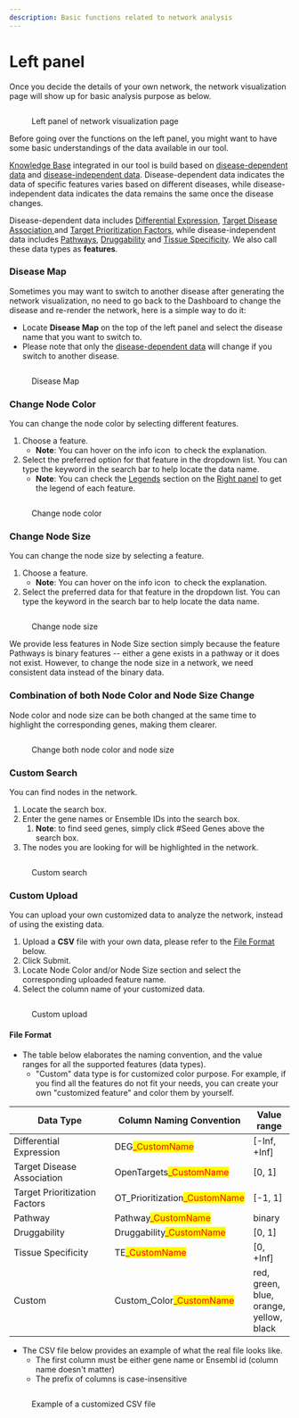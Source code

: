 ```yaml
---
description: Basic functions related to network analysis
---
```


# Left panel

Once you decide the details of your own network, the network visualization page will show up for basic analysis purpose as below.

<figure><img src="../.gitbook/assets/1736048539312.png" alt=""><figcaption><p>Left panel of network visualization page</p></figcaption></figure>

Before going over the functions on the left panel, you might want to have some basic understandings of the data available in our tool.&#x20;

[Knowledge Base](../knowledge-base/) integrated in our tool is build based on [disease-dependent data](broken-reference) and [disease-independent data](broken-reference). Disease-dependent data indicates the data of specific features varies based on different diseases, while disease-independent data indicates the data remains the same once the disease changes.

Disease-dependent data includes [Differential Expression](broken-reference), [Target Disease Association ](broken-reference)and [Target Prioritization Factors](broken-reference), while disease-independent data includes [Pathways](../knowledge-base/pathways.md), [Druggability](../knowledge-base/druggability.md) and [Tissue Specificity](../knowledge-base/tissue-specificity.md). We also call these data types as **features**.

### Disease Map

Sometimes you may want to switch to another disease after generating the network visualization, no need to go back to the Dashboard to change the disease and re-render the network, here is a simple way to do it:

* Locate **Disease Map** on the top of the left panel and select the disease name that you want to switch to.&#x20;
* Please note that only the [disease-dependent data](broken-reference) will change if you switch to another disease.

<figure><img src="../.gitbook/assets/1736049227562.png" alt=""><figcaption><p>Disease Map</p></figcaption></figure>

### Change Node Color

You can change the node color by selecting different features.

1. Choose a feature.&#x20;
   * **Note**: You can hover on the info icon <img src="../.gitbook/assets/1736049289149(1).png" alt="" data-size="line"> to check the explanation.
2. Select the preferred option for that feature in the dropdown list. You can type the keyword in the search bar to help locate the data name.
   * **Note**: You can check the [Legends](right-panel.md#legends) section on the [Right panel](right-panel.md) to get the legend of each feature.

<figure><img src="../.gitbook/assets/1736049766515.png" alt=""><figcaption><p>Change node color</p></figcaption></figure>

### Change Node Size

You can change the node size by selecting a feature.&#x20;

1. Choose a feature.&#x20;
   * **Note**: You can hover on the info icon <img src="../.gitbook/assets/1736049289149(1).png" alt="" data-size="line"> to check the explanation.
2. Select the preferred data for that feature in the dropdown list. You can type the keyword in the search bar to help locate the data name.

<figure><img src="../.gitbook/assets/1736050164532.png" alt=""><figcaption><p>Change node size</p></figcaption></figure>

We provide less features in Node Size section simply because the feature Pathways is binary features -- either a gene exists in a pathway or it does not exist. However, to change the node size in a network, we need consistent data instead of the binary data.

### Combination of both Node Color and Node Size Change

Node color and node size can be both changed at the same time to highlight the corresponding genes, making them clearer.&#x20;

<figure><img src="../.gitbook/assets/1736050227668.png" alt=""><figcaption><p>Change both node color and node size</p></figcaption></figure>

### Custom Search

You can find nodes in the network.&#x20;

1. Locate the search box.
2. Enter the gene names or Ensemble IDs into the search box.&#x20;
   1. **Note**: to find seed genes, simply click #Seed Genes above the search box.
3. The nodes you are looking for will be highlighted in the network.

<figure><img src="../.gitbook/assets/1736050747057.png" alt=""><figcaption><p>Custom search</p></figcaption></figure>

### Custom Upload

You can upload your own customized data to analyze the network, instead of using the existing data.

1. Upload a **CSV** file with your own data, please refer to the [File Format](left-panel.md#file-format) below.
2. Click Submit.
3. Locate Node Color and/or Node Size section and select the corresponding uploaded feature name.
4. Select the column name of your customized data.

<figure><img src="../.gitbook/assets/1737782274505.png" alt=""><figcaption><p>Custom upload</p></figcaption></figure>

#### File Format

* The table below elaborates the naming convention, and the value ranges for all the supported features (data types).&#x20;
  * "Custom" data type is for customized color purpose. For example, if you find all the features do not fit your needs, you can create your own "customized feature" and color them by yourself.

<table><thead><tr><th width="189">Data Type</th><th>Column Naming Convention</th><th>Value range</th></tr></thead><tbody><tr><td>Differential Expression</td><td>DEG<mark style="color:red;">_CustomName</mark></td><td>[-Inf, +Inf]</td></tr><tr><td>Target Disease Association</td><td>OpenTargets<mark style="color:red;">_CustomName</mark></td><td>[0, 1]</td></tr><tr><td>Target Prioritization Factors</td><td>OT_Prioritization<mark style="color:red;">_CustomName</mark></td><td>[-1, 1]</td></tr><tr><td>Pathway</td><td>Pathway<mark style="color:red;">_CustomName</mark></td><td>binary</td></tr><tr><td>Druggability</td><td>Druggability<mark style="color:red;">_CustomName</mark></td><td>[0, 1]</td></tr><tr><td>Tissue Specificity</td><td>TE<mark style="color:red;">_CustomName</mark></td><td>[0, +Inf]</td></tr><tr><td>Custom</td><td>Custom_Color<mark style="color:red;">_CustomName</mark></td><td>red, green, blue, orange, yellow, black</td></tr></tbody></table>

* The CSV file below provides an example of what the real file looks like.
  * The first column must be either gene name or Ensembl id (column name doesn't matter)
  * The prefix of columns is case-insensitive

<figure><img src="../.gitbook/assets/image.png" alt=""><figcaption><p>Example of a customized CSV file</p></figcaption></figure>
